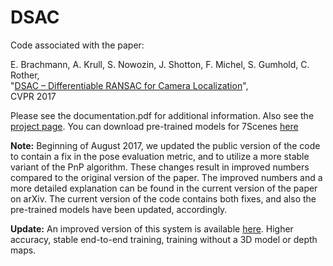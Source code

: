 # DSAC
Code associated with the paper:

E. Brachmann, A. Krull, S. Nowozin, J. Shotton, F. Michel, S. Gumhold, C. Rother,  
"[DSAC – Differentiable RANSAC for Camera Localization](https://arxiv.org/abs/1611.05705)",  
CVPR 2017

Please see the documentation.pdf for additional information. Also see the [project page](https://hci.iwr.uni-heidelberg.de/vislearn/research/scene-understanding/pose-estimation/#DSAC). You can download pre-trained models for 7Scenes [here](https://heidata.uni-heidelberg.de/api/access/datafile/:persistentId?persistentId=doi:10.11588/data/3JVZSH/TSMZA8)

**Note:** Beginning of August 2017, we updated the public version of the code to contain a fix in the pose evaluation metric, and to utilize a more stable variant of the PnP algorithm. These changes result in improved numbers compared to the original version of the paper. The improved numbers and a more detailed explanation can be found in the current version of the paper on arXiv. The current version of the code contains both fixes, and also the pre-trained models have been updated, accordingly.

**Update:** An improved version of this system is available [here](https://github.com/vislearn/LessMore). Higher accuracy, stable end-to-end training, training without a 3D model or depth maps. 
